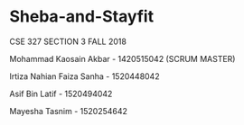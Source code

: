 # Sheba-and-Stayfit

CSE 327 
SECTION 3
FALL 2018

Mohammad Kaosain Akbar - 1420515042 (SCRUM MASTER)

Irtiza Nahian Faiza Sanha - 1520448042

Asif Bin Latif - 1520494042

Mayesha Tasnim - 1520254642
